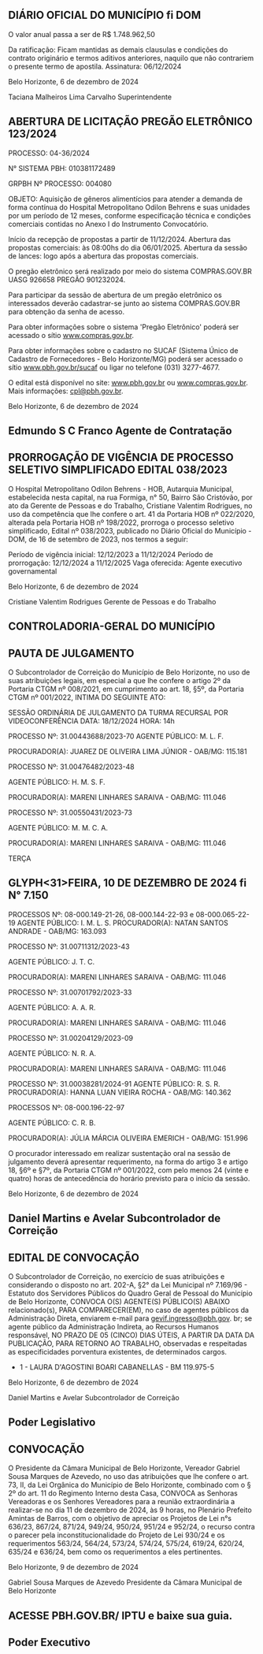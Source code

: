 <!-- image -->

<!-- image -->

## DIÁRIO OFICIAL DO MUNICÍPIO fi DOM

O valor anual passa a ser de R$ 1.748.962,50

Da ratificação: Ficam mantidas as demais clausulas e condições do contrato originário e termos aditivos anteriores, naquilo que não contrariem o presente termo de apostila. Assinatura: 06/12/2024

Belo Horizonte, 6 de dezembro de 2024

Taciana Malheiros Lima Carvalho Superintendente

## ABERTURA DE LICITAÇÃO PREGÃO ELETRÔNICO 123/2024

PROCESSO: 04-36/2024

N° SISTEMA PBH: 010381172489

GRPBH Nº PROCESSO: 004080

OBJETO: Aquisição de gêneros alimentícios para atender a demanda de forma contínua do Hospital Metropolitano Odilon Behrens e suas unidades por um período de 12 meses, conforme especificação técnica e condições comerciais contidas no Anexo I do Instrumento Convocatório.

Início da recepção de propostas a partir de 11/12/2024. Abertura das propostas comerciais: às 08:00hs do dia 06/01/2025. Abertura da sessão de lances: logo após a abertura das propostas comerciais.

O pregão eletrônico será realizado por meio do sistema COMPRAS.GOV.BR UASG 926658 PREGÃO 901232024.

Para participar da sessão de abertura de um pregão eletrônico os interessados deverão cadastrar-se junto ao sistema COMPRAS.GOV.BR para obtenção da senha de acesso.

Para obter informações sobre o sistema 'Pregão Eletrônico' poderá ser acessado o sítio www.compras.gov.br.

Para obter informações sobre o cadastro no SUCAF (Sistema Único de Cadastro de Fornecedores - Belo Horizonte/MG) poderá ser acessado o sítio www.pbh.gov.br/sucaf ou ligar no telefone (031) 3277-4677.

O edital está disponível no site: www.pbh.gov.br ou www.compras.gov.br. Mais informações: cpl@pbh.gov.br.

Belo Horizonte, 6 de dezembro de 2024

## Edmundo S C Franco Agente de Contratação

## PRORROGAÇÃO DE VIGÊNCIA DE PROCESSO SELETIVO SIMPLIFICADO EDITAL 038/2023

O  Hospital  Metropolitano  Odilon  Behrens  -  HOB,  Autarquia  Municipal, estabelecida nesta capital, na rua Formiga, n° 50, Bairro São Cristóvão, por ato da Gerente de Pessoas e do Trabalho, Cristiane Valentim Rodrigues, no uso da competência que lhe confere o art. 41 da Portaria HOB nº 022/2020, alterada pela Portaria HOB nº 198/2022, prorroga o processo seletivo simplificado, Edital nº 038/2023, publicado no Diário Oficial do Município - DOM, de 16 de setembro de 2023, nos termos a seguir:

Período de vigência inicial: 12/12/2023 a 11/12/2024 Período de prorrogação: 12/12/2024 a 11/12/2025 Vaga oferecida: Agente executivo governamental

Belo Horizonte, 6 de dezembro de 2024

Cristiane Valentim Rodrigues Gerente de Pessoas e do Trabalho

## CONTROLADORIA-GERAL DO MUNICÍPIO

## PAUTA DE JULGAMENTO

O Subcontrolador de Correição do Município de Belo Horizonte, no uso de suas atribuições legais, em especial a que lhe confere o artigo 2º da Portaria CTGM nº 008/2021, em cumprimento ao art. 18, §5º, da Portaria CTGM nº 001/2022, INTIMA DO SEGUINTE ATO:

SESSÃO ORDINÁRIA DE JULGAMENTO DA TURMA RECURSAL POR VIDEOCONFERÊNCIA DATA: 18/12/2024 HORA: 14h

PROCESSO Nº: 31.00443688/2023-70 AGENTE PÚBLICO: M. L. F.

PROCURADOR(A): JUAREZ DE OLIVEIRA LIMA JÚNIOR - OAB/MG: 115.181

PROCESSO Nº: 31.00476482/2023-48

AGENTE PÚBLICO: H. M. S. F.

PROCURADOR(A): MARENI LINHARES SARAIVA - OAB/MG: 111.046

PROCESSO Nº: 31.00550431/2023-73

AGENTE PÚBLICO: M. M. C. A.

PROCURADOR(A): MARENI LINHARES SARAIVA - OAB/MG: 111.046

TERÇA

## GLYPH<31>FEIRA, 10 DE DEZEMBRO DE 2024 fi N° 7.150

PROCESSOS Nº: 08-000.149-21-26, 08-000.144-22-93 e 08-000.065-22-19 AGENTE PÚBLICO: I. M. L. S. PROCURADOR(A): NATAN SANTOS ANDRADE - OAB/MG: 163.093

PROCESSO Nº: 31.00711312/2023-43

AGENTE PÚBLICO: J. T. C.

PROCURADOR(A): MARENI LINHARES SARAIVA - OAB/MG: 111.046

PROCESSO Nº: 31.00701792/2023-33

AGENTE PÚBLICO: A. A. R.

PROCURADOR(A): MARENI LINHARES SARAIVA - OAB/MG: 111.046

PROCESSO Nº: 31.00204129/2023-09

AGENTE PÚBLICO: N. R. A.

PROCURADOR(A): MARENI LINHARES SARAIVA - OAB/MG: 111.046

PROCESSO Nº: 31.00038281/2024-91 AGENTE PÚBLICO: R. S. R. PROCURADOR(A): HANNA LUAN VIEIRA ROCHA - OAB/MG: 140.362

PROCESSOS Nº: 08-000.196-22-97

AGENTE PÚBLICO: C. R. B.

PROCURADOR(A): JÚLIA MÁRCIA OLIVEIRA EMERICH - OAB/MG: 151.996

O procurador interessado em realizar sustentação oral na sessão de julgamento deverá apresentar requerimento, na forma do artigo 3 e artigo 18, §6º e §7º, da Portaria CTGM nº 001/2022, com pelo menos 24 (vinte e quatro) horas de antecedência do horário previsto para o início da sessão.

Belo Horizonte, 6 de dezembro de 2024

## Daniel Martins e Avelar Subcontrolador de Correição

## EDITAL DE CONVOCAÇÃO

O Subcontrolador de Correição, no exercício de suas atribuições e considerando o disposto no art. 202-A, §2° da Lei Municipal nº 7.169/96 - Estatuto dos Servidores Públicos do Quadro Geral de Pessoal do Município de Belo Horizonte, CONVOCA O(S) AGENTE(S)  PÚBLICO(S)  ABAIXO  relacionado(s),  PARA  COMPARECER(EM),  no  caso  de agentes públicos da Administração Direta, enviarem e-mail para gevif.ingresso@pbh.gov. br; se agente público da Administração Indireta, ao Recursos Humanos responsável, NO PRAZO DE 05 (CINCO) DIAS ÚTEIS, A PARTIR DA DATA DA PUBLICAÇÃO, PARA RETORNO AO TRABALHO, observadas e respeitadas as especificidades porventura existentes, de determinados cargos.

- 1 - LAURA D'AGOSTINI BOARI CABANELLAS - BM 119.975-5

Belo Horizonte, 6 de dezembro de 2024

Daniel Martins e Avelar Subcontrolador de Correição

## Poder Legislativo

## CONVOCAÇÃO

O Presidente da Câmara Municipal de Belo Horizonte, Vereador Gabriel Sousa Marques de Azevedo, no uso das atribuições que lhe confere o art. 73, II, da Lei Orgânica do Município de Belo Horizonte, combinado com o § 2º do art. 11 do Regimento Interno desta  Casa,  CONVOCA  as  Senhoras  Vereadoras  e  os  Senhores  Vereadores  para  a reunião extraordinária a realizar-se no dia 11 de dezembro de 2024, às 9 horas, no Plenário Prefeito Amintas de Barros, com o objetivo de apreciar os Projetos de Lei n°s 636/23, 867/24, 871/24, 949/24, 950/24, 951/24 e 952/24, o recurso contra o parecer pela inconstitucionalidade do Projeto de Lei 930/24 e os requerimentos 563/24, 564/24, 573/24, 574/24, 575/24, 619/24, 620/24, 635/24 e 636/24, bem como os requerimentos a eles pertinentes.

Belo Horizonte, 9 de dezembro de 2024

Gabriel Sousa Marques de Azevedo Presidente da Câmara Municipal de Belo Horizonte

<!-- image -->

## ACESSE PBH.GOV.BR/ IPTU e baixe sua guia.

## Poder Executivo

<!-- image -->